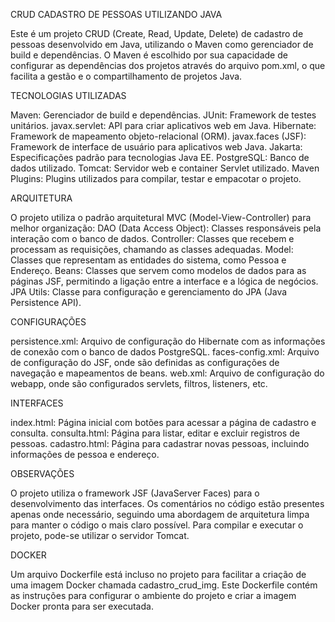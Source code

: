 CRUD CADASTRO DE PESSOAS UTILIZANDO JAVA

Este é um projeto CRUD (Create, Read, Update, Delete) de cadastro de pessoas desenvolvido em Java, utilizando o Maven como gerenciador de build e dependências. O Maven é escolhido por sua capacidade de configurar as dependências dos projetos através do arquivo pom.xml, o que facilita a gestão e o compartilhamento de projetos Java.

TECNOLOGIAS UTILIZADAS

Maven: Gerenciador de build e dependências.
JUnit: Framework de testes unitários.
javax.servlet: API para criar aplicativos web em Java.
Hibernate: Framework de mapeamento objeto-relacional (ORM).
javax.faces (JSF): Framework de interface de usuário para aplicativos web Java.
Jakarta: Especificações padrão para tecnologias Java EE.
PostgreSQL: Banco de dados utilizado.
Tomcat: Servidor web e container Servlet utilizado.
Maven Plugins: Plugins utilizados para compilar, testar e empacotar o projeto.
 
ARQUITETURA

O projeto utiliza o padrão arquitetural MVC (Model-View-Controller) para melhor organização:
DAO (Data Access Object): Classes responsáveis pela interação com o banco de dados.
Controller: Classes que recebem e processam as requisições, chamando as classes adequadas.
Model: Classes que representam as entidades do sistema, como Pessoa e Endereço.
Beans: Classes que servem como modelos de dados para as páginas JSF, permitindo a ligação entre a
interface e a lógica de negócios.
JPA Utils: Classe para configuração e gerenciamento do JPA (Java Persistence API).

CONFIGURAÇÕES

persistence.xml: Arquivo de configuração do Hibernate com as informações de conexão com o banco de
dados PostgreSQL.
faces-config.xml: Arquivo de configuração do JSF, onde são definidas as configurações de navegação e
mapeamentos de beans.
web.xml: Arquivo de configuração do webapp, onde são configurados servlets, filtros, listeners, etc.

INTERFACES

index.html: Página inicial com botões para acessar a página de cadastro e consulta.
consulta.html: Página para listar, editar e excluir registros de pessoas.
cadastro.html: Página para cadastrar novas pessoas, incluindo informações de pessoa e endereço.

OBSERVAÇÕES

O projeto utiliza o framework JSF (JavaServer Faces) para o desenvolvimento das interfaces.
Os comentários no código estão presentes apenas onde necessário, seguindo uma abordagem de arquitetura limpa
para manter o código o mais claro possível.
Para compilar e executar o projeto, pode-se utilizar o servidor Tomcat.

DOCKER

Um arquivo Dockerfile está incluso no projeto para facilitar a criação de uma imagem Docker chamada
cadastro_crud_img. Este Dockerfile contém as instruções para configurar o ambiente do projeto e criar a imagem
Docker pronta para ser executada.
